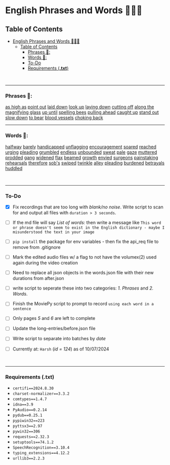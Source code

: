 # English Phrases and Words 📰📃😃

## Table of Contents

- [English Phrases and Words 📰📃😃](#english-phrases-and-words-)
  - [Table of Contents](#table-of-contents)
    - [Phrases 📃:](#phrases-)
    - [Words 📃:](#words-)
    - [To-Do](#to-do)
    - [Requirements (**.txt**)](#requirements-txt)

<br/>

---

### Phrases 📃:

[as high as](md/phrases/as_high_as.md)
[point out](md/phrases/point_out.md)
[laid down](md/phrases/laid_down.md)
[look up](md/phrases/look_up.md)
[laying down](md/phrases/laying_down.md)
[cutting off](md/phrases/cutting_off.md)
[along the](md/phrases/along_the.md)
[magnifying glass](md/phrases/magnifying_glass.md)
[up until](md/phrases/up_until.md)
[spelling bees](md/phrases/spelling_bees.md)
[pulling ahead](md/phrases/pulling_ahead.md)
[caught up](md/phrases/caught_up.md)
[stand out](md/phrases/stand_out.md)
[slow down](md/phrases/slow_down.md)
[to bear](md/phrases/to_bear.md)
[blood vessels](md/phrases/blood_vessels.md)
[choking back](md/phrases/choking_back.md)

---

### Words 📃:

[halfway](md/words/halfway.md)
[barely](md/words/barely.md)
[handicapped](md/words/handicapped.md)
[unflagging](md/words/unflagging.md)
[encouragement](md/words/encouragement.md)
[soared](md/words/soared.md)
[reached](md/words/reached.md)
[urging](md/words/urging.md)
[pleading](md/words/pleading.md)
[grumbled](md/words/grumbled.md)
[endless](md/words/endless.md)
[unbounded](md/words/unbounded.md)
[sweat](md/words/sweat.md)
[pale](md/words/pale.md)
[gaze](md/words/gaze.md)
[muttered](md/words/muttered.md)
[prodded](md/words/prodded.md)
[gang](md/words/gang.md)
[widened](md/words/widened.md)
[flax](md/words/flax.md)
[beamed](md/words/beamed.md)
[growth](md/words/growth.md)
[envied](md/words/envied.md)
[surgeons](md/words/surgeons.md)
[painstaking](md/words/painstaking.md)
[rehearsals](md/words/rehearsals.md)
[therefore](md/words/therefore.md)
[sob's](md/words/sob's.md)
[swiped](md/words/swiped.md)
[twinkle](md/words/twinkle.md)
[alley](md/words/alley.md)
[pleading](md/words/pleading.md)
[burdened](md/words/burdened.md)
[betrayals](md/words/betrayals.md)
[huddled](md/words/huddled.md)

<br/>

---

### To-Do

- [X] Fix recordings that are too long with *blank/no noise*. Write script to scan for and output all files with `duration > 3 seconds`. 
  
- [ ] If the md file will say *List of words:* then write a message like `This word or phrase doesn't seem to exist in the English dictionary - maybe I misunderstood the text in your image`

- [ ] `pip install` the package for env variables - then fix the api_req file to remove from .gitignore
- [ ] Mark the edited audio files w/ a flag to not have the volumex(2) used again during the video creation
- [ ] Need to replace all json objects in the words.json file with their new durations from after.json 

- [ ] write script to seperate these into two categories: *1. Phrases* and *2. Words*.
- [ ] Finish the MoviePy script to prompt to record `using each word in a sentence` 
- [ ] Only pages *5* and *6* are left to complete
- [ ] Update the long-entries/before.json file
- [ ] Write script to separate into batches by *date*
- [ ] Currently at: `Harsh` (*id = 124*) as of 10/07/2024

<br/>

---

### Requirements (**.txt**)

- `certifi==2024.8.30`
- `charset-normalizer==3.3.2`
- `comtypes==1.4.7`
- `idna==3.9`
- `PyAudio==0.2.14`
- `pydub==0.25.1`
- `pypiwin32==223`
- `pyttsx3==2.97`
- `pywin32==306`
- `requests==2.32.3`
- `setuptools==74.1.2`
- `SpeechRecognition==3.10.4`
- `typing_extensions==4.12.2`
- `urllib3==2.2.3`
